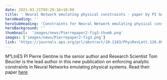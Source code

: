 ```yaml
---
date: 2021-03-21T09:29:16+10:00
title: ' Neural Network emulating physical constraints - paper by PI Gentine'
heroHeading: ''
heroSubHeading: 'Constraints for Neural Network emulating physical constraints - paper by PI Gentine'
heroBackground: ''
thumbnail:  'images/news/Pierrepaper2-fig3-thumb.png'
images: ['images/news/Pierrepaper2-fig3.png']
link: 'https://journals.aps.org/prl/abstract/10.1103/PhysRevLett.126.098302'
---
```


M²LInES PI Pierre Gentine is the senior author and Research Scientist Tom Beucler is the lead author in this new publication on enforcing analytic constraints in Neural Networks emulating physical systems. Read their paper [here](https://journals.aps.org/prl/abstract/10.1103/PhysRevLett.126.098302)
